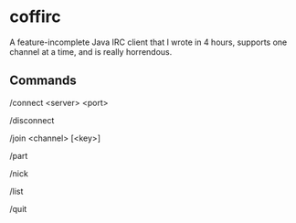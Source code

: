 # coffirc
A feature-incomplete Java IRC client that I wrote in 4 hours, supports 
one channel at a time, and is really horrendous.

## Commands

/connect \<server\> \<port\>

/disconnect

/join \<channel\> [\<key\>]

/part

/nick

/list

/quit
